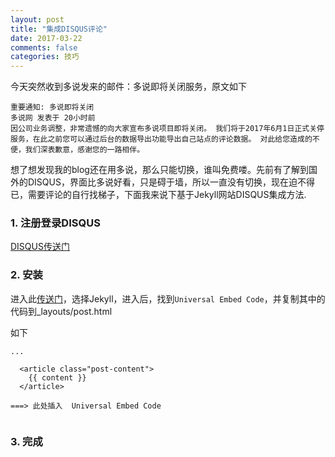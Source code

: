 ```yaml
---
layout: post
title: "集成DISQUS评论"
date: 2017-03-22
comments: false
categories: 技巧
---
```


今天突然收到多说发来的邮件：多说即将关闭服务，原文如下

```
重要通知: 多说即将关闭
多说网 发表于 20小时前
因公司业务调整，非常遗憾的向大家宣布多说项目即将关闭。 我们将于2017年6月1日正式关停服务，在此之前您可以通过后台的数据导出功能导出自己站点的评论数据。 对此给您造成的不便，我们深表歉意，感谢您的一路相伴。
```

想了想发现我的blog还在用多说，那么只能切换，谁叫免费喽。先前有了解到国外的DISQUS，界面比多说好看，只是碍于墙，所以一直没有切换，现在迫不得已，需要评论的自行找梯子，下面我来说下基于Jekyll网站DISQUS集成方法.

### 1. 注册登录DISQUS

[DISQUS传送门](https://disqus.com/)

### 2. 安装

进入此[传送门](https://disqus.com/admin/install)，选择Jekyll，进入后，找到`Universal Embed Code`，并复制其中的代码到_layouts/post.html

如下

```
...

  <article class="post-content">
    {{ content }}
  </article>
  
===> 此处插入  Universal Embed Code
  
```

### 3. 完成
